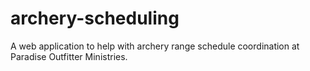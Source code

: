 # archery-scheduling
A web application to help with archery range schedule coordination at Paradise Outfitter Ministries. 
